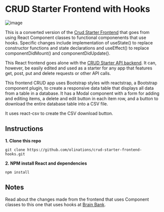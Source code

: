 # CRUD Starter Frontend with Hooks

![image](https://github.com/olinations/crud-starter-frontend-hooks/blob/master/template.png)

This is a converted version of the [Crud Starter Frontend](https://github.com/olinations/crud-starter-frontend) that goes from using React Component classes to functional componenents that use hooks. Specific changes include implementation of useState() to replace constructor functions and state declarations and useEffect() to replace componentDidMount() and componentDidUpdate().

This React frontend goes alone with the [CRUD Starter API backend](https://github.com/olinations/crud-starter-api). It can, however, be easily edited and used as a starter for any app that features get, post, put and delete requests or other API calls.

This frontend CRUD app uses Bootstrap styles with reactstrap, a Bootstrap component plugin, to create a responsive data table that displays all data from a table in a database. It has a Modal component with a form for adding and editing items, a delete and edit button in each item row, and a button to download the entire database table into a CSV file.

It uses react-csv to create the CSV download button.

## Instructions

**1. Clone this repo**

```
git clone https://github.com/olinations/crud-starter-frontend-hooks.git
```

**2. NPM install React and dependencies**

```
npm install
```

## Notes

Read about the changes made from the frontend that uses Component classes to this one that uses hooks at [Brain Bank](https://brainbank.cc/jamie/lessons/programming-react/react-classes-to-hooks).